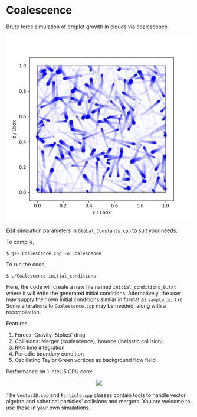 # Coalescence  
Brute force simulation of droplet growth in clouds via coalescence  

![1000 particles rectilinear](./merge1000.png "Simulation of 1000 force-free droplets")  

Edit simulation parameters in `Global_Constants.cpp` to suit your needs.  

To compile,  
```
$ g++ Coalescence.cpp -o Coalescence
```

To run the code,  
```
$ ./Coalescence initial_conditions
```
Here, the code will create a new file named `initial_conditions_0.txt` where it will write the generated initial conditions. Alternatively, the user may supply their own initial conditions similar in format as `sample_ic.txt`. Some alterations to `Coalescence.cpp` may be needed, along with a recompilation.  

Features  
1. Forces: Gravity, Stokes' drag
2. Collisions: Merger (coalescence), bounce (inelastic collision)
3. RK4 time integration
4. Periodic boundary condition
5. Oscillating Taylor Green vortices as background flow field

Performance on 1 intel i5 CPU core:  
<p align="center"> <img src="https://render.githubusercontent.com/render/math?math=T_{sim} = 0.216 N_{steps} \left( \frac{N_{particles}}{2000} \right)^2 \mathrm{\ s}"></p>  

The `Vector3D.cpp` and `Particle.cpp` classes contain tools to handle vector algebra and spherical particles' collisions and mergers. You are welcome to use these in your own simulations.  
